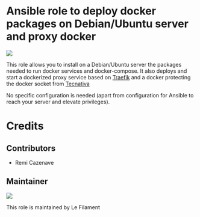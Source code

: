 # Ansible role to deploy docker packages on Debian/Ubuntu server and proxy docker

[![](https://img.shields.io/badge/licence-AGPL--3-blue.svg)](http://www.gnu.org/licenses/agpl "License: AGPL-3")

This role allows you to install on a Debian/Ubuntu server the packages needed to run docker services and docker-compose.
It also deploys and start a dockerized proxy service based on [Traefik](https://github.com/containous/traefik) and a docker protecting the docker socket from [Tecnativa](https://github.com/Tecnativa/docker-socket-proxy)

No specific configuration is needed (apart from configuration for Ansible to reach your server and elevate privileges).



# Credits

## Contributors

* Remi Cazenave <remi-filament>


## Maintainer

[![](https://le-filament.com/img/logo-lefilament.png)](https://le-filament.com "Le Filament")

This role is maintained by Le Filament
